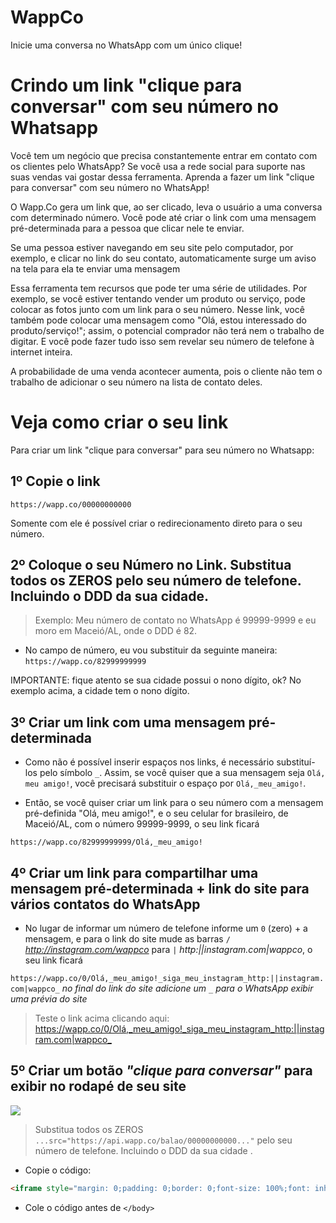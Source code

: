 # WappCo
Inicie uma conversa no WhatsApp com um único clique!

Crindo um link "clique para conversar" com seu número no Whatsapp 
====================

Você tem um negócio que precisa constantemente entrar em contato com os clientes pelo WhatsApp? Se você usa a rede social para suporte nas suas vendas vai gostar dessa ferramenta. Aprenda a fazer um link "clique para conversar" com seu número no WhatsApp!

O Wapp.Co gera um link que, ao ser clicado, leva o usuário a uma conversa com determinado número. Você pode até criar o link com uma mensagem pré-determinada para a pessoa que clicar nele te enviar.

Se uma pessoa estiver navegando em seu site pelo computador, por exemplo, e clicar no link do seu contato, automaticamente surge um aviso na tela para ela te enviar uma mensagem

Essa ferramenta tem recursos que pode ter uma série de utilidades. Por exemplo, se você estiver tentando vender um produto ou serviço, pode colocar as fotos junto com um link para o seu número. Nesse link, você também pode colocar uma mensagem como "Olá, estou interessado do produto/serviço!"; assim, o potencial comprador não terá nem o trabalho de digitar. E você pode fazer tudo isso sem revelar seu número de telefone à internet inteira. 

A probabilidade de uma venda acontecer aumenta, pois o cliente não tem o trabalho de adicionar o seu número na lista de contato deles.

Veja como criar o seu link
============

Para criar um link "clique para conversar" para seu número no Whatsapp:

1º Copie o link
-
`https://wapp.co/00000000000`

Somente com ele é possível criar o redirecionamento direto para o seu número.

2º Coloque o seu Número no Link. Substitua todos os ZEROS pelo seu número de telefone. Incluindo o DDD da sua cidade.
-
> Exemplo: Meu número de contato no WhatsApp é 99999-9999 e eu moro em Maceió/AL, onde o DDD é 82.

- No campo de número, eu vou substituir da seguinte maneira: `https://wapp.co/82999999999`

IMPORTANTE: fique atento se sua cidade possui o nono dígito, ok? No exemplo acima, a cidade tem o nono dígito.

3º Criar um link com uma mensagem pré-determinada
-
- Como não é possível inserir espaços nos links, é necessário substituí-los pelo símbolo `_`. Assim, se você quiser que a sua mensagem seja `Olá, meu amigo!`, você precisará substituir o espaço por `Olá,_meu_amigo!`.

- Então, se você quiser criar um link para o seu número com a mensagem pré-definida "Olá, meu amigo!", e o seu celular for brasileiro, de Maceió/AL, com o número 99999-9999, o seu link ficará 

`https://wapp.co/82999999999/Olá,_meu_amigo!`

4º Criar um link para compartilhar uma mensagem pré-determinada + link do site para vários contatos do WhatsApp
-
- No lugar de informar um número de telefone informe um `0` (zero) + a mensagem, e para o link do site mude as barras `/` _http://instagram.com/wappco_ para `|` _http:||instagram.com|wappco_, o seu link ficará 

`https://wapp.co/0/Olá,_meu_amigo!_siga_meu_instagram_http:||instagram.com|wappco_` _no final do link do site adicione um `_` para o WhatsApp exibir uma prévia do site_ 

> Teste o link acima clicando aqui: <https://wapp.co/0/Olá,_meu_amigo!_siga_meu_instagram_http:||instagram.com|wappco_> 

5º Criar um botão _"clique para conversar"_ para exibir no rodapé de seu site
-
![](https://api.wapp.co/precisadeajuda.png)

> Substitua todos os ZEROS `...src="https://api.wapp.co/balao/00000000000..."` pelo seu número de telefone. Incluindo o DDD da sua cidade .

- Copie o código: 
```html
<iframe style="margin: 0;padding: 0;border: 0;font-size: 100%;font: inherit;vertical-align: baseline;position: fixed;bottom: 10px;right: 10px;height: 70px;width: 225px;overflow: hidden;" src="https://api.wapp.co/balao/00000000000" width="225" height="70" allowfullscreen hspace="0" vspace="0" frameborder="0" scrolling="no"></iframe>
```
- Cole o código antes de ` </body> `
